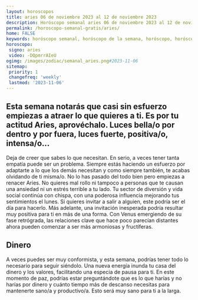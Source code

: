 ```yaml
---
layout: horoscopos
title: aries 06 de noviembre 2023 al 12 de noviembre 2023 
description: Horóscopo semanal aries 06 de noviembre 2023 al 12 de noviembre 2023. Esta semana notarás que casi sin esfuerzo empiezas a atraer lo que quieres a ti. Es por tu actitud Aries, aprovéchalo. Luces bella/o por dentro y por fuera, luces fuerte, positiva/o, intensa/o…
permalink: /horoscopo-semanal-gratis/aries/
home: FALSE
keywords: horóscopo semanal, horóscopo de la semana, horóscopo, horóscopo gratis,horóscopos, horóscopo esperanza gracia, horoscopos aries la semana, horóscopos gratis, Tarot, Astrologia, Zodíaco, aries, horoscopo gratis, semanal
horoscopo:
 signo: aries
 video: -DQpmrrAIeU
ogimg: /images/zodiac/semanal_aries.png#2023-11-06
sitemap:
 priority: 1
 changefreq: 'weekly'
 lastmod: '2023-11-06'
---
```




## Esta semana notarás que casi sin esfuerzo empiezas a atraer lo que quieres a ti. Es por tu actitud Aries, aprovéchalo. Luces bella/o por dentro y por fuera, luces fuerte, positiva/o, intensa/o…

Deja de creer que sabes lo que necesitan. En serio, a veces tener tanta empatía puede ser un problema. Siempre estás haciendo un esfuerzo por adaptarte a lo que los demás necesitan y como siempre también, te acabas olvidando de ti misma/o. 
 No lo has pasado del todo bien pero empiezas a renacer Aries. No quieres mal rollo ni tampoco a personas que te causan una ansiedad ni un estrés terrible a tu lado.
Tu sector de diversión y vida social continúa con chispa, con una poderosa influencia mejorando tus sentimientos el lunes. Si quieres invitar a salir a alguien, este podría ser el día para hacerlo. Más adelante, una invitación inesperada podría resultar muy positiva para ti en más de una forma. Con Venus emergiendo de su fase retrógrada, las relaciones clave que hace poco parecían distantes ahora pueden comenzar a ser más armoniosas y fructíferas.

## Dinero

A veces puedes  ser muy conformista, y esta semana, podrías tener todo lo necesario para seguir siéndolo. Una nueva energía inunda tu casa del dinero y los valores, facilitando una especia de pausa para ti. En este momento de paz, podrías estar preguntándote que es lo que harías y no harías por dinero y cuánto tiempo más de descanso necesitas para mantenerte sano/a y productivo/a. Esto será muy sano para ti a la larga.